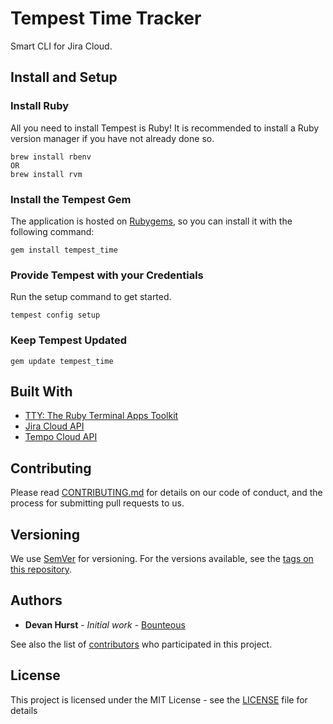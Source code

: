 # Tempest Time Tracker
Smart CLI for Jira Cloud.

## Install and Setup
### Install Ruby
All you need to install Tempest is Ruby! It is recommended to install a Ruby version manager if you have not already done so. 
```
brew install rbenv
OR
brew install rvm
```
### Install the Tempest Gem
The application is hosted on [Rubygems](https://rubygems.org/gems/tempest_time), so you can install it with the following command:
```
gem install tempest_time
```

### Provide Tempest with your Credentials
Run the setup command to get started.
```
tempest config setup
```

### Keep Tempest Updated
```
gem update tempest_time
```

## Built With
* [TTY: The Ruby Terminal Apps Toolkit](https://piotrmurach.github.io/tty/)
* [Jira Cloud API](https://developer.atlassian.com/cloud/jira/platform/rest/v3/)
* [Tempo Cloud API](https://tempo-io.github.io/tempo-api-docs/)

## Contributing
Please read [CONTRIBUTING.md](CONTRIBUTING.md) for details on our code of conduct, and the process for submitting pull requests to us.

## Versioning
We use [SemVer](http://semver.org/) for versioning. For the versions available, see the [tags on this repository](https://github.com/devanhurst/tempest_time/tags). 

## Authors
* **Devan Hurst** - *Initial work* - [Bounteous](https://www.bounteous.ca)

See also the list of [contributors](https://github.com/devanhurst/tempest_time/contributors) who participated in this project.

## License

This project is licensed under the MIT License - see the [LICENSE](LICENSE) file for details
